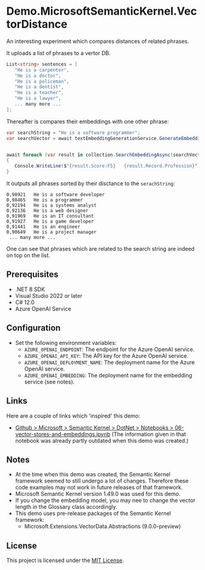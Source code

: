 ﻿# Demo.MicrosoftSemanticKernel.VectorDistance

An interesting experiment which compares distances of related phrases.

It uploads a list of phrases to a vertor DB. 

 ```csharp
 List<string> sentences = [
    "He is a carpenter",
    "He is a doctor",
    "He is a policeman",
    "He is a dentist",
    "He is a teacher",
    "He is a lawyer",
    ... many more ...
];
 ```

Thereafter is compares their embeddings with one other phrase:

 ```csharp
var searchString = "He is a software programmer";
var searchVector = await textEmbeddingGenerationService.GenerateEmbeddingAsync(searchString);


await foreach (var result in collection.SearchEmbeddingAsync(searchVector, sentences.Count))
{
    Console.WriteLine($"{result.Score:F5}   {result.Record.Profession}");
}
 ```

It outputs all phrases sorted by their disctance to the `serachString`:
 ```
0,98921   He is a software developer
0,98465   He is a programmer
0,92194   He is a systems analyst
0,92136   He is a web designer
0,91969   He is an IT consultant
0,91927   He is a game developer
0,91441   He is an engineer
0,90649   He is a project manager
  ... many more ...
 ```
One can see that phrases which are related to the search string are indeed on top on the list.

## Prerequisites

- .NET 8 SDK
- Visual Studio 2022 or later
- C# 12.0
- Azure OpenAI Service 

## Configuration
- Set the following environment variables:
  - `AZURE_OPENAI_ENDPOINT`: The endpoint for the Azure OpenAI service.
  - `AZURE_OPENAI_API_KEY`: The API key for the Azure OpenAI service.
  - `AZURE_OPENAI_DEPLOYMENT_NAME`: The deployment name for the Azure OpenAI service.
  - `AZURE_OPENAI_EMBEDDING`: The deployment name for the embedding service (see notes).

## Links

Here are a couple of links which 'inspired' this demo:
- [Github > Microsoft > Semantic Kernel > DotNet > Notebooks > 06-vector-stores-and-embeddings.ipynb](https://github.com/microsoft/semantic-kernel/blob/main/dotnet/notebooks/06-vector-stores-and-embeddings.ipynb) (The information given in that notebook was already partly outdated when this demo was created.)


## Notes

- At the time when this demo was created, the Semantic Kernel framework seemed to still undergo a lot of changes. Therefore these code examples may not work in future releases of that framework.
- Microsoft Semantic Kernel version 1.49.0 was used for this demo.
- If you change the embedding model, you may nee to change the vector length in the Glossary class accordingly.
- This demo uses pre-release packages of the Semantic Kernel framework: 
	- Microsoft.Extensions.VectorData.Abstractions (9.0.0-preview)

## License

This project is licensed under the [MIT License](../LICENSE.txt).

   
   